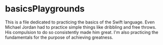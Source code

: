 # basicsPlaygrounds

This is a file dedicated to practicing the basics of the Swift language. Even Michael Jordan had to practice simple things like dribbling and free throws. His compulsion to do so consistently made him great. I'm also practicing the fundamentals for the purpose of achieving greatness.
